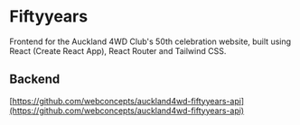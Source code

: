 # Fiftyyears

Frontend for the Auckland 4WD Club's 50th celebration website, built using React (Create React App), React Router and Tailwind CSS.

## Backend ##

[https://github.com/webconcepts/auckland4wd-fiftyyears-api](https://github.com/webconcepts/auckland4wd-fiftyyears-api)


